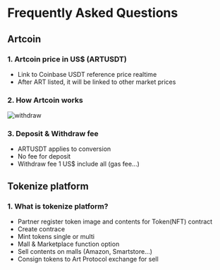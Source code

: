 # Frequently Asked Questions

## Artcoin

### 1. Artcoin price in US$ (ARTUSDT)
- Link to Coinbase USDT reference price realtime
- After ART listed, it will be linked to other market prices


### 2. How Artcoin works

![withdraw](https://github.com/user-attachments/assets/f39624dd-d4c1-4679-8902-b37c9eb7df69)


### 3. Deposit & Withdraw fee
- ARTUSDT applies to conversion
- No fee for deposit
- Withdraw fee 1 US$ include all (gas fee...)

## Tokenize platform

### 1. What is tokenize platform?
- Partner register token image and contents for Token(NFT) contract
- Create contrace
- Mint tokens single or multi
- Mall & Marketplace function option
- Sell contents on malls (Amazon, Smartstore...)
- Consign tokens to Art Protocol exchange for sell
